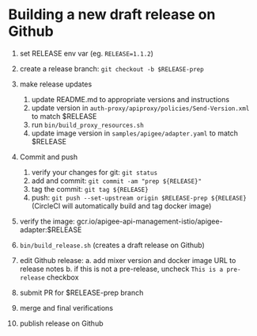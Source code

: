 # Building a new draft release on Github

1. set RELEASE env var
    (eg. `RELEASE=1.1.2`)
    
2. create a release branch: `git checkout -b $RELEASE-prep`

3. make release updates
    1. update README.md to appropriate versions and instructions
    2. update version in `auth-proxy/apiproxy/policies/Send-Version.xml` to match $RELEASE
    3. run `bin/build_proxy_resources.sh`
    4. update image version in `samples/apigee/adapter.yaml` to match $RELEASE

4. Commit and push
    1. verify your changes for git: `git status`
    2. add and commit: `git commit -am "prep ${RELEASE}"`
    3. tag the commit: `git tag ${RELEASE}`
    4. push: `git push --set-upstream origin $RELEASE-prep ${RELEASE}`
    (CircleCI will automatically build and tag docker image)

5. verify the image: gcr.io/apigee-api-management-istio/apigee-adapter:$RELEASE

6. `bin/build_release.sh`
    (creates a draft release on Github)

7. edit Github release:
    a. add mixer version and docker image URL to release notes
    b. if this is not a pre-release, uncheck `This is a pre-release` checkbox

8. submit PR for $RELEASE-prep branch

9.  merge and final verifications

10. publish release on Github
